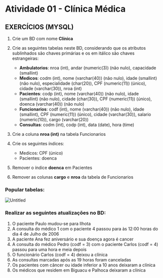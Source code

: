 # Atividade 01 - Clínica Médica

## EXERCÍCIOS (MYSQL)

1. Crie um BD com nome **Clínica**
2. Crie as seguintes tabelas neste BD, considerando que os atributos
sublinhados são chaves primárias e os em itálico são chaves
estrangeiras:
    - **Ambulatorios**: nroa (int), andar (numeric(3)) (não nulo), capacidade
    (smallint)
    - **Medicos**: codm (int), nome (varchar(40)) (não nulo), idade (smallint)
    (não nulo), especialidade (char(20)), CPF (numeric(11)) (único),
    cidade (varchar(30)), nroa (int)
    - **Pacientes**: codp (int), nome (varchar(40)) (não nulo), idade
    (smallint) (não nulo), cidade (char(30)), CPF (numeric(11)) (único),
    doenca (varchar(40)) (não nulo)
    - **Funcionarios**: codf (int), nome (varchar(40)) (não nulo), idade
    (smallint), CPF (numeric(11)) (único), cidade (varchar(30)), salario
    (numeric(10)), cargo (varchar(20))
    - **Consultas**: codm (int), codp (int), data (date), hora (time)
    
3. Crie a coluna **nroa (int)** na tabela Funcionarios
4. Crie os seguintes índices:
    - Medicos: CPF (único)
    - Pacientes: doenca
    
5. Remover o índice **doenca** em Pacientes
6. Remover as colunas **cargo** e **nroa** da tabela de Funcionarios

### Popular tabelas:

![Untitled](Atividade%2001%20-%20Cli%CC%81nica%20Me%CC%81dica%2029d7a1b05b2e475fb78b1107e0152e5f/Untitled.png)

### Realizar as seguintes atualizações no BD:

1. O paciente Paulo mudou-se para Ilhota
2. A consulta do médico 1 com o paciente 4 passou para às
12:00 horas do dia 4 de Julho de 2006
3. A paciente Ana fez aniversário e sua doença agora é
cancer
4. A consulta do médico Pedro (codf = 3) com o paciente
Carlos (codf = 4) passou para uma hora e meia depois
5. O funcionário Carlos (codf = 4) deixou a clínica
6. As consultas marcadas após as 19 horas foram
canceladas
7. Os pacientes com câncer ou idade inferior a 10 anos
deixaram a clínica
8. Os médicos que residem em Biguacu e Palhoca deixaram
a clínica
